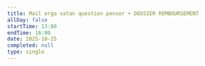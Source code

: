 ```yaml
---
title: Mail orga satan question penser + DOSSIER REMBOURSEMENT
allDay: false
startTime: 13:00
endTime: 16:00
date: 2025-10-25
completed: null
type: single
---
```

